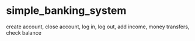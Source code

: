 # simple_banking_system
create account, close account, log in, log out, add income, money transfers, check balance
